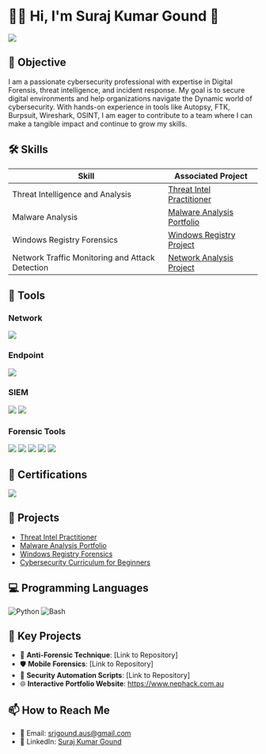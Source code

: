 
# 👩‍💻 Hi, I'm Suraj Kumar Gound 🌟
<a href="https://www.linkedin.com/in/suraj-gound"><img src="https://img.shields.io/badge/-LinkedIn-0072b1?&style=for-the-badge&logo=linkedin&logoColor=white" /></a>

## 🎯 Objective
I am a passionate cybersecurity professional with expertise in Digital Forensis,  threat intelligence, and incident response. My goal is to secure digital environments and help organizations navigate the Dynamic world of cybersecurity. With hands-on experience in tools like Autopsy, FTK, Burpsuit, Wireshark, OSINT, I am eager to contribute to a team where I can make a tangible impact and continue to grow my skills.

## 🛠️ Skills
| Skill                                         | Associated Project                                      |
|-----------------------------------------------|-------------------------------------------------------|
| Threat Intelligence and Analysis              | <a href="https://github.com/srjgoundaus/Threat-Intel">Threat Intel Practitioner</a>|
| Malware Analysis                              | <a href="https://github.com/srjgoundaus/Malware-Analysis">Malware Analysis Portfolio</a>|
| Windows Registry Forensics                   | <a href="https://github.com/srjgoundaus/Windows-Registry">Windows Registry Project</a>|
| Network Traffic Monitoring and Attack Detection | <a href="https://github.com/srjgoundaus/Network-Monitoring">Network Analysis Project</a>|


## 🔧 Tools
### Network
<div>
    <img src="https://img.shields.io/badge/-Wireshark-1679A7?&style=for-the-badge&logo=Wireshark&logoColor=white" />
</div>

### Endpoint
<div>
    <img src="https://img.shields.io/badge/-Microsoft_Defender_for_Endpoint-00A4EF?&style=for-the-badge&logo=Microsoft&logoColor=white" />
</div>

### SIEM
<div>
    <img src="https://img.shields.io/badge/-Splunk-000000?&style=for-the-badge&logo=Splunk&logoColor=white" />
    <img src="https://img.shields.io/badge/-Elastic-005571?&style=for-the-badge&logo=Elastic&logoColor=white" />
</div>

### Forensic Tools
<div>
    <img src="https://img.shields.io/badge/-Autopsy-000000?&style=for-the-badge&logoColor=white" />
    <img src="https://img.shields.io/badge/-Windows_Registry_Explorer-4B0082?&style=for-the-badge&logoColor=white" />
    <img src="https://img.shields.io/badge/-Regedit-008000?&style=for-the-badge&logoColor=white" />
    <img src="https://img.shields.io/badge/-Linux-FCC624?&style=for-the-badge&logo=linux&logoColor=black" />
    <img src="https://img.shields.io/badge/-FTK-FF4500?&style=for-the-badge&logoColor=white" />
</div>

## 📜 Certifications
<div>
    <img src="https://coursera.org/share/e505b426aa27132712dd3ac91362e7dc-Google Cybersecurity Professional-000080?&style=for-the-badge&logoColor=white" />
</div>

## 🚀 Projects
- [Threat Intel Practitioner](https://github.com/srjgoundaus/Threat-Intel)
- [Malware Analysis Portfolio](https://github.com/srjgoundaus/Malware-Analysis)
- [Windows Registry Forensics](https://github.com/srjgoundaus/Windows-Registry)
- [Cybersecurity Curriculum for Beginners](https://github.com/srjgoundaus/Cybersecurity-Training)

## 💻 Programming Languages
<p align="left">
    <img src="https://img.shields.io/badge/Programming%20Languages-Python-blue?style=for-the-badge&logo=python" alt="Python" />
    <img src="https://img.shields.io/badge/Programming%20Languages-Bash-black?style=for-the-badge&logo=gnu-bash" alt="Bash" />
</p>

## 🔗 Key Projects

- 📜 **Anti-Forensic Technique**: [Link to Repository]
- 🛡️ **Mobile Forensics**: [Link to Repository]
- 🤖 **Security Automation Scripts**: [Link to Repository]
- 🌐 **Interactive Portfolio Website**: https://www.nephack.com.au

## 📫 How to Reach Me

- 📧 Email: [srjgound.aus@gmail.com](mailto:srjgound.aus@gmail.com)
- 💼 LinkedIn: [Suraj Kumar Gound](https://www.linkedin.com/in/suraj-gound)
